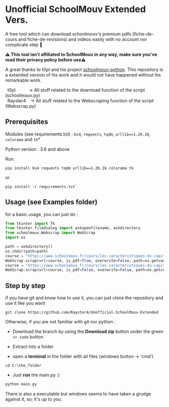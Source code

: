 # Unofficial SchoolMouv Extended Vers.

 A free tool which can download schoolmouv's premium pdfs (fiche-de-cours and fiche-de-revisions) and videos easily with no account nor complicate step 🎈

**⚠️ This tool isn't affiliated to SchoolMouv in any way, make sure you've read their privacy policy before use⚠️**

 A great thanks to t0pl and his project [schoolmouv-python](https://github.com/Unofficial-SchoolMouv/schoolmouv-python). This repository is a extanded version of his work and it would not have happened without his remarkable work. 

&ensp;t0pl&emsp;&ensp;&ensp;&emsp;-> All stuff related to the download function of the script (schoolmouv.py)<br />
&ensp;Rayster4&ensp;&ensp;-> All stuff related to the Webscraping function of the script (Webscrap.py)

## Prerequisites

Modules (see requirements.txt) : `bs4`, `requests`,  `tqdm`, `urllib==1.26.16`, `colorama` and `tk`*

Python version : 3.6 and above

Run:

```
pip install bs4 requests tqdm urllib==1.26.16 colorama tk
```

or 

```
pip install -r requirements.txt`
```

## Usage (see Examples folder)

for a basic usage, you can just do :

```python
from tkinter import Tk 
from tkinter.filedialog import askopenfilename, askdirectory
from schoolmouv.Webscrap import WebScrap
import os 

path = askdirectory()
os.chdir(path=path)
course = "https://www.schoolmouv.fr/cours/les-caracteristiques-du-capitalisme-des-annees-1920-/fiche-de-cours" # PDF
WebScrap.scrap(url=course, is_pdf=True, overwrite=False, path=os.getcwd())
course = "https://www.schoolmouv.fr/cours/les-caracteristiques-du-capitalisme-des-annees-1920-/cours-video" # Vidéo
WebScrap.scrap(url=course, is_pdf=False, overwrite=False, path=os.getcwd())
```

## Step by step

if you have git and know how to use it, you can just clone the repository and use it like you want 

```
git clone https://github.com/Rayster4/Unofficial-SchoolMouv-Extended
```

Otherwise, if you are not familiar with git nor python : 

- Download the branch by using the **Download zip** button under the green `<> code` button.

- Extract into a folder

- open a **terminal** in the folder with all files (windows button -> 'cmd')

```cmm
cd C:\the_folder
```

- Just **run** the main.py :)

```cmd
python main.py
```

There is also a executable but windows seems to have taken a grudge against it, so, it's up to you.